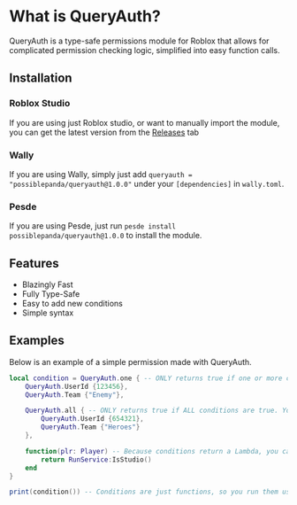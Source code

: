 # What is QueryAuth?

QueryAuth is a type-safe permissions module for Roblox that allows for complicated permission checking logic, simplified into easy function calls.

## Installation
### Roblox Studio
If you are using just Roblox studio, or want to manually import the module, you can get the latest version from the [Releases](https://github.com/PossiblePanda/QueryAuth/releases) tab

### Wally
If you are using Wally, simply just add `queryauth = "possiblepanda/queryauth@1.0.0"` under your `[dependencies]` in `wally.toml`.

### Pesde
If you are using Pesde, just run `pesde install possiblepanda/queryauth@1.0.0` to install the module.

## Features

- Blazingly Fast
- Fully Type-Safe
- Easy to add new conditions
- Simple syntax

## Examples
Below is an example of a simple permission made with QueryAuth.

```lua
local condition = QueryAuth.one { -- ONLY returns true if one or more conditions are true
    QueryAuth.UserId {123456},
    QueryAuth.Team {"Enemy"},

    QueryAuth.all { -- ONLY returns true if ALL conditions are true. You can nest these because they return Lambdas.
        QueryAuth.UserId {654321},
        QueryAuth.Team {"Heroes"}
    },

    function(plr: Player) -- Because conditions return a Lambda, you can just put a function in that returns a boolean!
        return RunService:IsStudio()
    end
}

print(condition()) -- Conditions are just functions, so you run them using parentheses.
```
